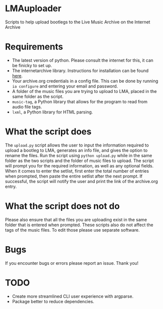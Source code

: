 # LMAuploader
Scripts to help upload bootlegs to the Live Music Archive on the Internet Archive
# Requirements
- The latest version of python. Please consult the internet for this, it can be finicky to set up.
- The internetarchive library. Instructions for installation can be found [here](https://archive.org/services/docs/api/internetarchive/installation.html).
- Your archive.org credentials in a config file. This can be done by running `ia configure` and entering your email and password.
- A folder of the music files you are trying to upload to LMA, placed in the same folder as the script.
- ``music-tag``, a Python library that allows for the program to read from audio file tags.
- ``lxml``, a Python library for HTML parsing.
# What the script does
The `upload.py` script allows the user to input the information required to upload a bootleg to LMA, generates an info file, and gives the option to rename the files. Run the script using `python upload.py` while in the same folder as the two scripts and the folder of music files to upload. The script will prompt you for the required information, as well as any optional fields. When it comes to enter the setlist, first enter the total number of entries when prompted, then paste the entire setlist after the next prompt. If successful, the script will notify the user and print the link of the archive.org entry. 
# What the script does not do
Please also ensure that all the files you are uploading exist in the same folder that is entered when prompted. These scripts also do not affect the tags of the music files. To edit those please use separate software. 
# Bugs
If you encounter bugs or errors please report an issue. Thank you!
# TODO
- Create more streamlined CLI user experience with argparse.
- Package better to reduce dependencies. 
